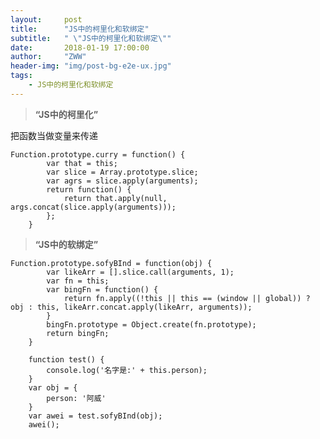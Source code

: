 ```yaml
---
layout:     post
title:      "JS中的柯里化和软绑定"
subtitle:   " \"JS中的柯里化和软绑定\""
date:       2018-01-19 17:00:00
author:     "ZWW"
header-img: "img/post-bg-e2e-ux.jpg"
tags:
    - JS中的柯里化和软绑定
---
```


> **“JS中的柯里化”**

把函数当做变量来传递

    Function.prototype.curry = function() {
            var that = this;
            var slice = Array.prototype.slice;
            var agrs = slice.apply(arguments);
            return function() {
                return that.apply(null, args.concat(slice.apply(arguments)));
            };
        }
 
> **“JS中的软绑定”**

    Function.prototype.sofyBInd = function(obj) {
            var likeArr = [].slice.call(arguments, 1);
            var fn = this;
            var bingFn = function() {
                return fn.apply((!this || this == (window || global)) ? obj : this, likeArr.concat.apply(likeArr, arguments));
            }
            bingFn.prototype = Object.create(fn.prototype);
            return bingFn;
        }

        function test() {
            console.log('名字是:' + this.person);
        }
        var obj = {
            person: '阿威'
        }
        var awei = test.sofyBInd(obj);
        awei();